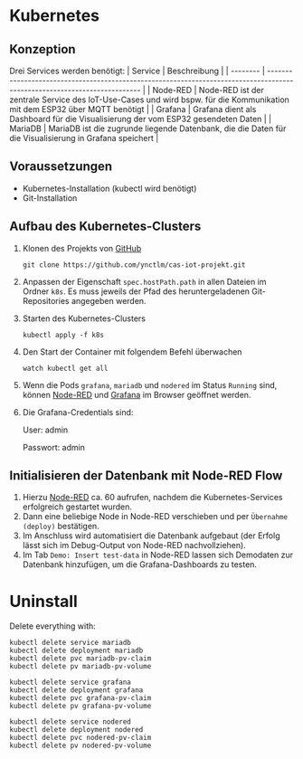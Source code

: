 # Kubernetes
## Konzeption
Drei Services werden benötigt:
| Service  | Beschreibung                                                                                                              |
| -------- | ------------------------------------------------------------------------------------------------------------------------- |
| Node-RED | Node-RED ist der zentrale Service des IoT-Use-Cases und wird bspw. für die Kommunikation mit dem ESP32 über MQTT benötigt |
| Grafana  | Grafana dient als Dashboard für die Visualisierung der vom ESP32 gesendeten Daten                                         |
| MariaDB  | MariaDB ist die zugrunde liegende Datenbank, die die Daten für die Visualisierung in Grafana speichert                    |

## Voraussetzungen
- Kubernetes-Installation (kubectl wird benötigt)
- Git-Installation

## Aufbau des Kubernetes-Clusters
1. Klonen des Projekts von [GitHub](https://github.com/ynctlm/cas-iot-projekt)
   ```
   git clone https://github.com/ynctlm/cas-iot-projekt.git
   ```
2. Anpassen der Eigenschaft `spec.hostPath.path` in allen Dateien im Ordner `k8s`. Es muss jeweils der Pfad des heruntergeladenen Git-Repositories angegeben werden.
3. Starten des Kubernetes-Clusters
   ```
   kubectl apply -f k8s
   ```
4. Den Start der Container mit folgendem Befehl überwachen
   ```
   watch kubectl get all
   ```
5. Wenn die Pods `grafana`, `mariadb` und `nodered` im Status `Running` sind, können [Node-RED](localhost:1880) und [Grafana](localhost:3000) im Browser geöffnet werden.
6. Die Grafana-Credentials sind:
   
   User: admin
   
   Passwort: admin

## Initialisieren der Datenbank mit Node-RED Flow
1. Hierzu [Node-RED](localhost:1880) ca. 60 aufrufen, nachdem die Kubernetes-Services erfolgreich gestartet wurden. 
2. Dann eine beliebige Node in Node-RED verschieben und per `Übernahme (deploy)` bestätigen. 
3. Im Anschluss wird automatisiert die Datenbank aufgebaut (der Erfolg lässt sich im Debug-Output von Node-RED nachvollziehen).
4. Im Tab `Demo: Insert test-data` in Node-RED lassen sich Demodaten zur Datenbank hinzufügen, um die Grafana-Dashboards zu testen.


# Uninstall
Delete everything with:
```
kubectl delete service mariadb
kubectl delete deployment mariadb
kubectl delete pvc mariadb-pv-claim
kubectl delete pv mariadb-pv-volume

kubectl delete service grafana
kubectl delete deployment grafana
kubectl delete pvc grafana-pv-claim
kubectl delete pv grafana-pv-volume

kubectl delete service nodered
kubectl delete deployment nodered
kubectl delete pvc nodered-pv-claim
kubectl delete pv nodered-pv-volume
```